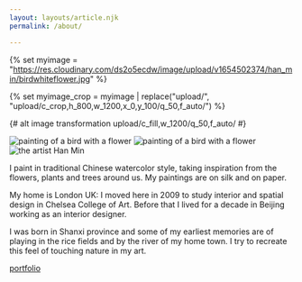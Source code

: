 ```yaml
---
layout: layouts/article.njk
permalink: /about/

---
```


{% set myimage = "https://res.cloudinary.com/ds2o5ecdw/image/upload/v1654502374/han_min/birdwhiteflower.jpg" %}

{% set myimage_crop = myimage | replace("upload/", "upload/c_crop,h_800,w_1200,x_0,y_100/q_50,f_auto/") %}

{# alt image transformation upload/c_fill,w_1200/q_50,f_auto/ #}

<div class="image-position">

<img class="image-fullwidth-right" src="{{ myimage_crop }}" alt="painting of a bird with a flower">

<img class="image-fullwidth-left" src="{{ myimage_crop }}" alt="painting of a bird with a flower">
  
<img class="image-portrait" src="https://res.cloudinary.com/ds2o5ecdw/image/upload/c_fill,w_600/q_50,f_auto/v1651781997/han_min/hanmin_square.jpg" alt="the artist Han Min">
  
</div>
  
I paint in traditional Chinese watercolor style, taking inspiration from the flowers, plants and trees around us. My paintings are on silk and on paper.

My home is London UK: I moved here in 2009 to study interior and spatial design in Chelsea College of Art. Before that I lived for a decade in Beijing working as an interior designer.

I was born in Shanxi province and some of my earliest memories are of playing in the rice fields and by the river of my home town. I try to recreate this feel of touching nature in my art.

<a class="btn btn-dark" href="/portfolio/">portfolio</a>